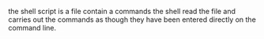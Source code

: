 the shell script is a file contain a commands the shell read the file and carries out the commands as though they have been entered directly on the command line.
